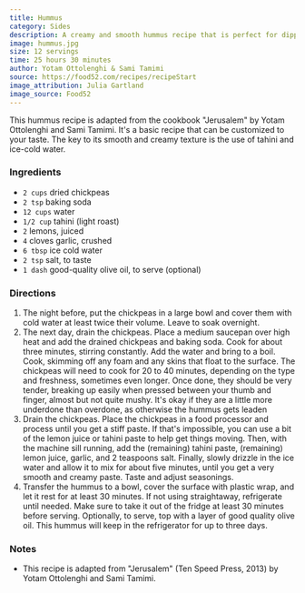 ```yaml
---
title: Hummus
category: Sides
description: A creamy and smooth hummus recipe that is perfect for dipping or as a spread.
image: hummus.jpg
size: 12 servings
time: 25 hours 30 minutes
author: Yotam Ottolenghi & Sami Tamimi
source: https://food52.com/recipes/recipeStart
image_attribution: Julia Gartland
image_source: Food52
---
```


This hummus recipe is adapted from the cookbook "Jerusalem" by Yotam Ottolenghi and Sami Tamimi. It's a basic recipe that can be customized to your taste. The key to its smooth and creamy texture is the use of tahini and ice-cold water. 

### Ingredients

* `2 cups` dried chickpeas
* `2 tsp` baking soda
* `12 cups` water
* `1/2 cup` tahini (light roast)
* `2` lemons, juiced
* `4` cloves garlic, crushed
* `6 tbsp` ice cold water
* `2 tsp` salt, to taste
* `1 dash` good-quality olive oil, to serve (optional)

### Directions

1. The night before, put the chickpeas in a large bowl and cover them with cold water at least twice their volume. Leave to soak overnight.
2. The next day, drain the chickpeas. Place a medium saucepan over high heat and add the drained chickpeas and baking soda. Cook for about three minutes, stirring constantly. Add the water and bring to a boil. Cook, skimming off any foam and any skins that float to the surface. The chickpeas will need to cook for 20 to 40 minutes, depending on the type and freshness, sometimes even longer. Once done, they should be very tender, breaking up easily when pressed between your thumb and finger, almost but not quite mushy. It's okay if they are a little more underdone than overdone, as otherwise the hummus gets leaden
3. Drain the chickpeas. Place the chickpeas in a food processor and process until you get a stiff paste. If that's impossible, you can use a bit of the lemon juice or tahini paste to help get things moving. Then, with the machine sill running, add the (remaining) tahini paste, (remaining) lemon juice, garlic, and 2 teaspoons salt. Finally, slowly drizzle in the ice water and allow it to mix for about five minutes, until you get a very smooth and creamy paste. Taste and adjust seasonings.
4. Transfer the hummus to a bowl, cover the surface with plastic wrap, and let it rest for at least 30 minutes. If not using straightaway, refrigerate until needed. Make sure to take it out of the fridge at least 30 minutes before serving. Optionally, to serve, top with a layer of good quality olive oil. This hummus will keep in the refrigerator for up to three days.

### Notes

- This recipe is adapted from "Jerusalem" (Ten Speed Press, 2013) by Yotam Ottolenghi and Sami Tamimi.